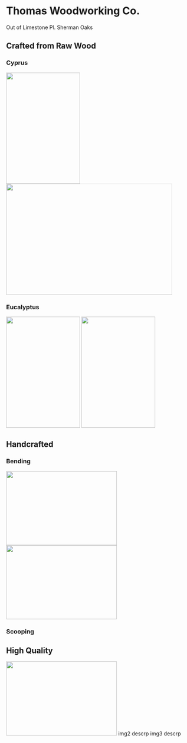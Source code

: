 # Thomas Woodworking Co.
 Out of Limestone Pl. Sherman Oaks

## Crafted from Raw Wood
### Cyprus

 <img src="https://github.com/tomtominator/tree-spoon.com/blob/master/IMG_20190523_165933.jpg" width="200" height="300"> <img src="https://github.com/tomtominator/tree-spoon.com/blob/master/IMG_20190523_165948.jpg" width="450" height="300"> 

### Eucalyptus
<img src="https://github.com/tomtominator/tree-spoon.com/blob/master/IMG_20190523_170014.jpg" width="200" height="300"> <img src="https://github.com/tomtominator/tree-spoon.com/blob/master/IMG_20190523_170024.jpg" width="200" height="300">


## Handcrafted 
### Bending
<img src="https://github.com/tomtominator/tree-spoon.com/blob/master/MVIMG_20190713_114344.jpg" width="300" height="200"> <img src="https://github.com/tomtominator/tree-spoon.com/blob/master/MVIMG_20190712_171233.jpg" width="300" height="200">

### Scooping



## High Quality
<img src="https://github.com/tomtominator/tree-spoon.com/blob/master/IMG_20190629_214047.jpg" width="300" height="200">
img2 
descrp
img3
descrp

